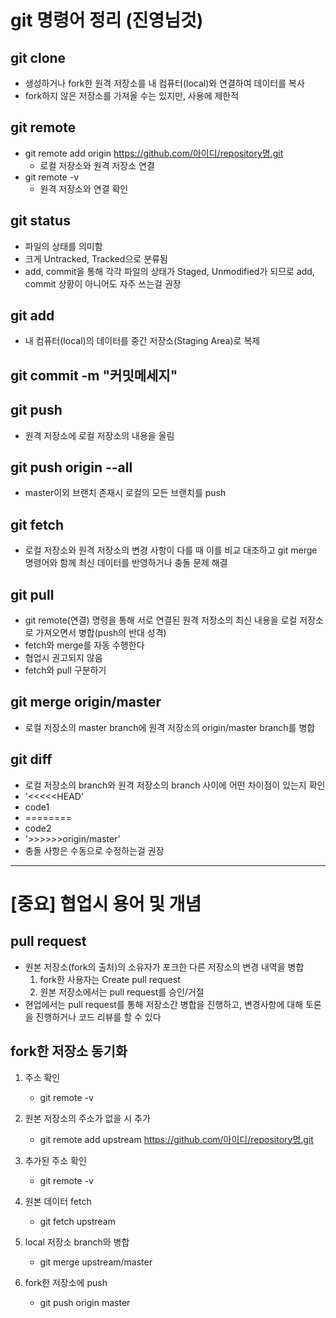 # git 명령어 정리 (진영님것)

## git clone

 - 생성하거나 fork한 원격 저장소를 내 컴퓨터(local)와 연결하여 데이터를 복사 
 - fork하지 않은 저장소를 가져올 수는 있지만, 사용에 제한적

## git remote

 - git remote add origin https://github.com/아이디/repository명.git
    - 로컬 저장소와 원격 저장소 연결
 - git remote -v
    - 원격 저장소와 연결 확인

## git status

 - 파일의 상태를 의미함
 - 크게 Untracked, Tracked으로 분류됨
 - add, commit을 통해 각각 파일의 상태가 Staged, Unmodified가 되므로 add, commit 상황이 아니어도 자주 쓰는걸 권장

## git add

 - 내 컴퓨터(local)의 데이터를 중간 저장소(Staging Area)로 복제

## git commit -m "커밋메세지" 

## git push

 - 원격 저장소에 로컬 저장소의 내용을 올림

## git push origin --all

 - master이외 브랜치 존재시 로컬의 모든 브랜치를 push

## git fetch

 - 로컬 저장소와 원격 저장소의 변경 사항이 다를 때 이를 비교 대조하고 git merge 명령어와 함께 최신 데이터를 반영하거나 충돌 문제 해결

## git pull

 - git remote(연결) 명령을 통해 서로 연결된 원격 저장소의 최신 내용을 로컬 저장소로 가져오면서 병합(push의 반대 성격)
 - fetch와 merge를 자동 수행한다
 - 협업시 권고되지 않음
 - fetch와 pull 구분하기

## git merge origin/master

 - 로컬 저장소의 master branch에 원격 저장소의 origin/master branch를 병합

## git diff

 - 로컬 저장소의 branch와 원격 저장소의 branch 사이에 어떤 차이점이 있는지 확인
  - '<<<<<HEAD' 
  - code1
  - ========
  - code2
  - '>>>>>>origin/master'
 - 충돌 사항은 수동으로 수정하는걸 권장



----------------------------------------------
# [중요] 협업시 용어 및 개념

## pull request

 - 원본 저장소(fork의 출처)의 소유자가 포크한 다른 저장소의 변경 내역을 병합
   1. fork한 사용자는 Create pull request
   2. 원본 저장소에서는 pull request를 승인/거절
 - 현업에서는 pull request를 통해 저장소간 병합을 진행하고, 변경사항에 대해 토론을 진행하거나 코드 리뷰를 할 수 있다

## fork한 저장소 동기화

1. 주소 확인
   - git remote -v

2. 원본 저장소의 주소가 없을 시 추가
   - git remote add upstream https://github.com/아이디/repository명.git
3. 추가된 주소 확인
   - git remote -v
4. 원본 데이터 fetch
   - git fetch upstream
5. local 저장소 branch와 병합
   - git merge upstream/master
6. fork한 저장소에 push
   - git push origin master


